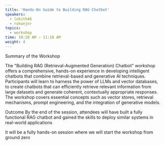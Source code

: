 ```yaml
---
title: 'Hands-On Guide to Building RAG Chatbot'
speakers:
  - lohith46
  - rohanjnr
topics:
  - workshop
time: 10:20 AM – 11:10 AM
weight: 4
---
```


Summary of the Workshop

The "Building RAG (Retrieval-Augmented Generation) Chatbot" workshop offers a comprehensive, hands-on experience in developing intelligent chatbots that combine retrieval-based and generative AI techniques. Participants will learn to harness the power of LLMs and vector databases, to create chatbots that can efficiently retrieve relevant information from large datasets and generate coherent, contextually appropriate responses. The workshop covers essential concepts such as vector stores, retrieval mechanisms, prompt engineering, and the integration of generative models. 

Outcome
By the end of the session, attendees will have built a fully functional RAG chatbot and gained the skills to deploy similar systems in real-world applications

It will be a fully hands-on session where we will start the workshop from ground zero

